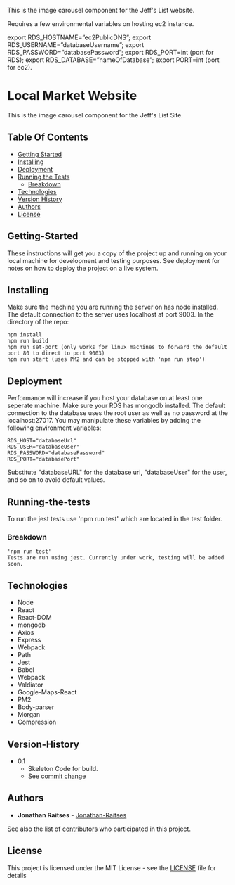 This is the image carousel component for the Jeff's List website.

Requires a few environmental variables on hosting ec2 instance.

export RDS_HOSTNAME=”ec2PublicDNS”;
export RDS_USERNAME=”databaseUsername”;
export RDS_PASSWORD=”databasePassword”;
export RDS_PORT=int (port for RDS);
export RDS_DATABASE=”nameOfDatabase”;
export PORT=int (port for ec2).
# Local Market Website

This is the image carousel component for the Jeff's List Site.

## Table Of Contents

* [Getting Started](#Getting-Started)
* [Installing](#Installing)
* [Deployment](#Deployment)
* [Running the Tests](#Running-the-tests)
  * [Breakdown](#Breakdown)
* [Technologies](#Technologies)
* [Version History](#Version-History)
* [Authors](#Authors)
* [License](#License)

<!-- toc -->

## Getting-Started

These instructions will get you a copy of the project up and running on your local machine for development and testing purposes. See deployment for notes on how to deploy the project on a live system.

## Installing

Make sure the machine you are running the server on has node installed.
The default connection to the server uses localhost at port 9003.
In the directory of the repo:

```
npm install
npm run build
npm run set-port (only works for linux machines to forward the default port 80 to direct to port 9003)
npm run start (uses PM2 and can be stopped with 'npm run stop')
```

## Deployment

Performance will increase if you host your database on at least one seperate machine.
Make sure your RDS has mongodb installed.
The default connection to the database uses the root user as well as no password at the localhost:27017.
You may manipulate these variables by adding the following environment variables:

```
RDS_HOST="databaseUrl"
RDS_USER="databaseUser"
RDS_PASSWORD="databasePassword"
RDS_PORT="databasePort"
```

Substitute "databaseURL" for the database url, "databaseUser" for the user, and so on to avoid default values.

## Running-the-tests

To run the jest tests use 'npm run test' which are located in the test folder.

### Breakdown

```
'npm run test'
Tests are run using jest. Currently under work, testing will be added soon.
```

## Technologies

* Node
* React
* React-DOM
* mongodb
* Axios
* Express
* Webpack
* Path
* Jest
* Babel
* Webpack
* Valdiator
* Google-Maps-React
* PM2
* Body-parser
* Morgan
* Compression

## Version-History

* 0.1
    * Skeleton Code for build.
    * See [commit change](https://github.com/jonathan-raitses/localmarket/commit/b2fbe29bff0a3888cf2fd092d1d68a0b062fb86a)

## Authors

* **Jonathan Raitses** - [Jonathan-Raitses](https://github.com/jonathan-raitses)

See also the list of [contributors](https://github.com/jonathan-raitses/localmarket/graphs/contributors) who participated in this project.


## License

This project is licensed under the MIT License - see the [LICENSE](LICENSE) file for details
